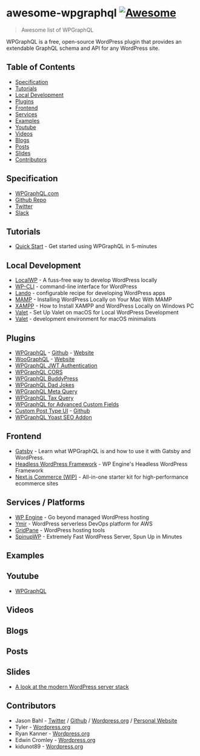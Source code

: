 # awesome-wpgraphql [![Awesome](https://cdn.rawgit.com/sindresorhus/awesome/d7305f38d29fed78fa85652e3a63e154dd8e8829/media/badge.svg)](https://github.com/sindresorhus/awesome)

> Awesome list of WPGraphQL

WPGraphQL is a free, open-source WordPress plugin that provides an extendable GraphQL schema and API for any WordPress site.

## Table of Contents

<!-- MarkdownTOC depth=4 -->

- [Specification](#spec)
- [Tutorials](#tutorials)
- [Local Development](#local)
- [Plugins](#plugins)
- [Frontend](#frontend)
- [Services](#services)
- [Examples](#example)
- [Youtube](#youtube)
- [Videos](#videos)
- [Blogs](#blogs)
- [Posts](#posts)
- [Slides](#slides)
- [Contributors](#contributors)

<!-- /MarkdownTOC -->

<a name="spec" />

## Specification

* [WPGraphQL.com](https://www.wpgraphql.com/)
* [Github Repo](https://github.com/wp-graphql/wp-graphql)
* [Twitter](https://twitter.com/wpgraphql)
* [Slack](https://join.slack.com/t/wp-graphql/shared_invite/zt-3vloo60z-PpJV2PFIwEathWDOxCTTLA)


<a name="tutorials" />

## Tutorials

* [Quick Start](https://www.wpgraphql.com/docs/quick-start/) - Get started using WPGraphQL in 5-minutes

<a name="local" />

## Local Development

* [LocalWP](https://localwp.com/) - A fuss-free way to develop WordPress locally
* [WP-CLI](https://wp-cli.org/) - command-line interface for WordPress
* [Lando](https://docs.lando.dev/config/wordpress.html#getting-started) - configurable recipe for developing WordPress apps
* [MAMP](https://codex.wordpress.org/Installing_WordPress_Locally_on_Your_Mac_With_MAMP) - Installing WordPress Locally on Your Mac With MAMP
* [XAMPP](https://themeisle.com/blog/install-xampp-and-wordpress-locally/) - How to Install XAMPP and WordPress Locally on Windows PC
* [Valet](https://wpbeaches.com/setting-up-valet-on-macos-for-local-wordpress-development/) - Set Up Valet on macOS for Local WordPress Development
* [Valet](https://laravel.com/docs/8.x/valet) - development environment for macOS minimalists

<a name="plugins" />

## Plugins

* [WPGraphQL](https://wordpress.org/plugins/wp-graphql/) - [Github](https://github.com/wp-graphql/wp-graphql) - [Website](https://www.wpgraphql.com/)
* [WooGraphQL](https://github.com/wp-graphql/wp-graphql-woocommerce) - [Website](https://woographql.com/)
* [WPGraphQL JWT Authentication](https://github.com/wp-graphql/wp-graphql-jwt-authentication)
* [WPGraphQL CORS](https://github.com/funkhaus/wp-graphql-cors)
* [WPGraphQL BuddyPress](https://github.com/wp-graphql/wp-graphql-buddypress)
* [WPGraphQL Dad Jokes](https://github.com/wp-graphql/wp-graphql-dad-jokes)
* [WPGraphQL Meta Query](https://github.com/wp-graphql/wp-graphql-meta-query)
* [WPGraphQL Tax Query](https://github.com/wp-graphql/wp-graphql-tax-query)
* [WPGraphQL for Advanced Custom Fields](https://github.com/wp-graphql/wp-graphql-acf)
* [Custom Post Type UI](https://wordpress.org/plugins/custom-post-type-ui/) - [Github](https://github.com/WebDevStudios/custom-post-type-ui)
* [WPGraphQL Yoast SEO Addon](https://wordpress.org/plugins/add-wpgraphql-seo)

<a name="frontend" />

## Frontend

<!-- #### Gatsby -->
* [Gatsby](https://www.gatsbyjs.com/docs/glossary/wpgraphql/) - Learn what WPGraphQL is and how to use it with Gatsby and WordPress.
* [Headless WordPress Framework](https://github.com/wpengine/headless-framework) - WP Engine's Headless WordPress Framework
* [Next.js Commerce (WIP)](https://github.com/vercel/commerce/issues/172) - All-in-one starter kit for high-performance ecommerce sites

<!-- #### Next.js -->

<a name="services" />

## Services / Platforms

* [WP Engine](https://wpengine.com/) - Go beyond managed WordPress hosting
* [Ymir](https://ymirapp.com/) - WordPress serverless DevOps platform for AWS
* [GridPane](https://gridpane.com/) - WordPress hosting tools
* [SpinupWP](https://spinupwp.com/) - Extremely Fast WordPress Server, Spun Up in Minutes

<a name="example" />

## Examples

<a name="example-js" />

<a name="youtube" />

## Youtube
* [WPGraphQL](https://www.youtube.com/channel/UCwav5UKLaEufn0mtvaFAkYw)

<a name="videos" />

## Videos

<a name="blogs" />

## Blogs

<a name="posts" />

## Posts


<a name="slides" />

## Slides

* [A look at the modern WordPress server stack](https://speakerdeck.com/carlalexander/a-look-at-the-modern-wordpress-server-stack)

<a name="contributors" />

## Contributors

* Jason Bahl - [Twitter](https://twitter.com/jasonbahl) / [Github](https://github.com/jasonbahl) / [Wordpress.org](https://profiles.wordpress.org/jasonbahl/) / [Personal Website](https://jasonbahl.com/)
* Tyler - [Wordpress.org](https://profiles.wordpress.org/tylerbarnes1/)
* Ryan Kanner - [Wordpress.org](https://profiles.wordpress.org/ryankanner/)
* Edwin Cromley - [Wordpress.org](https://profiles.wordpress.org/chopinbach/)
* kidunot89 - [Wordpress.org](https://profiles.wordpress.org/kidunot89/)
